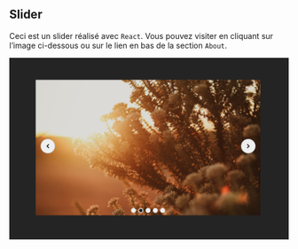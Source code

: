 ## Slider

Ceci est un slider réalisé avec `React`. Vous pouvez visiter en cliquant sur l’image ci-dessous ou sur le lien en bas de la section `About`.

<a href = "https://yousoumar.github.io/slider/"><img src = "public/images/secreenshot.png"></img></a>